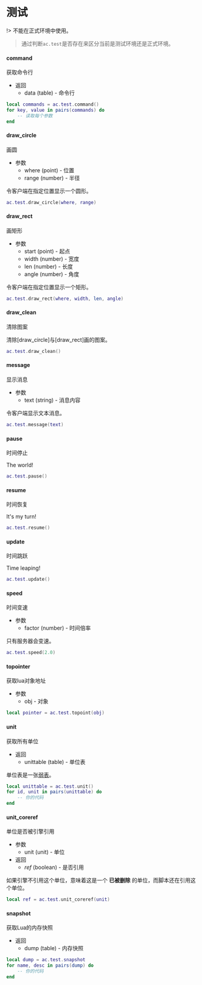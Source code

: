 # 测试

!> 不能在正式环境中使用。

> 通过判断`ac.test`是否存在来区分当前是测试环境还是正式环境。

#### command
获取命令行

* 返回
    * data (table) - 命令行

```lua
local commands = ac.test.command()
for key, value in pairs(commands) do
    -- 读取每个参数
end
```

#### draw_circle
画圆

* 参数
    * where (point) - 位置
    * range (number) - 半径

令客户端在指定位置显示一个圆形。

```lua
ac.test.draw_circle(where, range)
```

#### draw_rect
画矩形

* 参数
    * start (point) - 起点
    * width (number) - 宽度
    * len (number) - 长度
    * angle (number) - 角度

令客户端在指定位置显示一个矩形。

```lua
ac.test.draw_rect(where, width, len, angle)
```

#### draw_clean
清除图案

清除[draw_circle]与[draw_rect]画的图案。

```lua
ac.test.draw_clean()
```

#### message
显示消息

* 参数
    * text (string) - 消息内容

令客户端显示文本消息。

```lua
ac.test.message(text)
```

#### pause
时间停止

The world!

```lua
ac.test.pause()
```

#### resume
时间恢复

It's my turn!

```lua
ac.test.resume()
```

#### update
时间跳跃

Time leaping!

```lua
ac.test.update()
```

#### speed
时间变速

* 参数
    * factor (number) - 时间倍率

只有服务器会变速。

```lua
ac.test.speed(2.0)
```

#### topointer
获取lua对象地址

* 参数
    * obj - 对象

```lua
local pointer = ac.test.topoint(obj)
```

#### unit
获取所有单位

* 返回
    * unittable (table) - 单位表

单位表是一张[弱表]。

```lua
local unittable = ac.test.unit()
for id, unit in pairs(unittable) do
    -- 你的代码
end
```

#### unit_coreref
单位是否被引擎引用

* 参数
    * unit (unit) - 单位
* 返回
    * *ref* (boolean) - 是否引用

如果引擎不引用这个单位，意味着这是一个 **已被删除** 的单位，而脚本还在引用这个单位。

```lua
local ref = ac.test.unit_coreref(unit)
```

#### snapshot
获取Lua的内存快照

* 返回
    * dump (table) - 内存快照

```lua
local dump = ac.test.snapshot
for name, desc in pairs(dump) do
    -- 你的代码
end
```

[弱表]: http://cloudwu.github.io/lua53doc/manual.html#2.5.2
